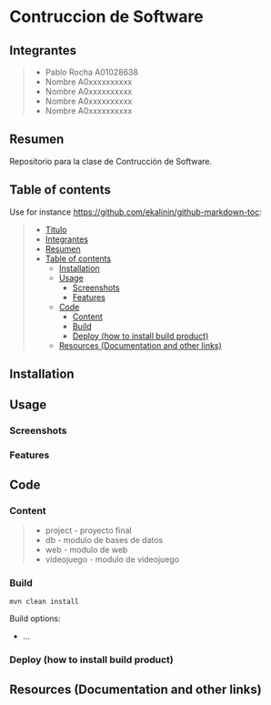 # Contruccion de Software

## Integrantes

> - Pablo Rocha A01028638
> - Nombre A0xxxxxxxxxx
> - Nombre A0xxxxxxxxxx
> - Nombre A0xxxxxxxxxx
> - Nombre A0xxxxxxxxxx

## Resumen

Repositorio para la clase de Contrucción de Software.

## Table of contents

Use for instance <https://github.com/ekalinin/github-markdown-toc>:

> - [Titulo](#contruccion-de-software)
> - [Integrantes](#integrantes)
> - [Resumen](#resumen)
> - [Table of contents](#table-of-contents)
>   - [Installation](#installation)
>   - [Usage](#usage)
>     - [Screenshots](#screenshots)
>     - [Features](#features)
>   - [Code](#code)
>     - [Content](#content)
>     - [Build](#build)
>     - [Deploy (how to install build product)](#deploy-how-to-install-build-product)
>   - [Resources (Documentation and other links)](#resources-documentation-and-other-links)

## Installation

## Usage

### Screenshots

### Features

## Code

### Content

> - project - proyecto final
> - db - modulo de bases de datos
> - web - modulo de web
> - videojuego - modulo de videojuego

### Build

    mvn clean install

Build options:

- ...

### Deploy (how to install build product)

## Resources (Documentation and other links)

